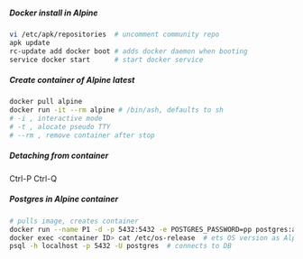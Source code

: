 ##### Docker install in Alpine
```bash
vi /etc/apk/repositories  # uncomment community repo
apk update
rc-update add docker boot # adds docker daemon when booting
service docker start      # start docker service
```

##### Create container of Alpine latest 
```bash
docker pull alpine
docker run -it --rm alpine # /bin/ash, defaults to sh
# -i , interactive mode
# -t , alocate pseudo TTY
# --rm , remove container after stop
```
##### Detaching from container 
Ctrl-P Ctrl-Q

##### Postgres in Alpine container
```bash
# pulls image, creates container
docker run --name P1 -d -p 5432:5432 -e POSTGRES_PASSWORD=pp postgres:alpine
docker exec <container ID> cat /etc/os-release  # ets OS version as Alpine
psql -h localhost -p 5432 -U postgres  # connects to DB
```

